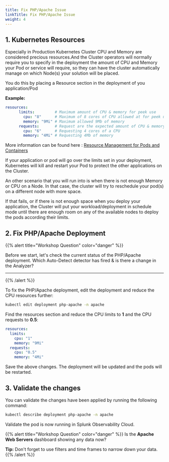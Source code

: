 ```yaml
---
title: Fix PHP/Apache Issue
linkTitle: Fix PHP/Apache Issue
weight: 4
---
```

## 1. Kubernetes Resources

Especially in Production Kubernetes Cluster CPU and Memory are considered precious resources.And  the Cluster operators will normally require you to specify in the deployment the amount of CPU and Memory your Pod or service will require, so they can have the cluster automatically manage on which Node(s) your solution will be placed.

You do this by placing a Resource section in the deployment of you application/Pod

**Example:**

``` yaml
resources:
      limits:         # Maximum amount of CPU & memory for peek use
        cpu: "8"      # Maximum of 8 cores of CPU allowed at for peek use
        memory: "9Mi" # Maximum allowed 9Mb of memory
      requests:       # Request are the expected amount of CPU & memory for normal use
        cpu: "6"      # Requesting 4 cores of a CPU
        memory: "4Mi" # Requesting 4Mb of memory
```

More information can be found here : [Resource Management for Pods and Containers](https://kubernetes.io/docs/concepts/configuration/manage-resources-containers/)

If your application or pod will go over the limits set in your deployment, Kubernetes will kill and restart your Pod to protect the other applications on the Cluster.

An other scenario that you will run into is when there is not enough Memory or CPU on a Node. In that case, the cluster will try to reschedule your pod(s) on a different node with more space.

If that fails, or if there is not enough space when you deploy your application, the Cluster will put your workload/deployment in schedule mode until there are enough room on any of the available nodes to deploy the pods according their limits.

## 2. Fix PHP/Apache Deployment

{{% alert title="Workshop Question" color="danger" %}}

Before we start, let's check the current status of the PHP/Apache deployment. Which Auto-Detect detector has fired & is there a change in the Analyzer?

---

{{% /alert %}}

To fix the PHP/Apache deployment, edit the deployment and reduce the CPU resources further:

```bash
kubectl edit deployment php-apache -n apache
```

Find the resources section and reduce the CPU limits to **1** and the CPU requests to **0.5**:

``` yaml
resources:
  limits:
    cpu: "1"
    memory: "9Mi"
  requests:
    cpu: "0.5"
    memory: "4Mi"
```

Save the above changes. The deployment will be updated and the pods will be restarted.

## 3. Validate the changes

You can validate the changes have been applied by running the following command:

``` bash
kubectl describe deployment php-apache -n apache
```

Validate the pod is now running in Splunk Observability Cloud.

{{% alert title="Workshop Question" color="danger" %}}
Is the **Apache Web Servers** dashboard showing any data now?

**Tip:** Don't forget to use filters and time frames to narrow down your data.
{{% /alert %}}

